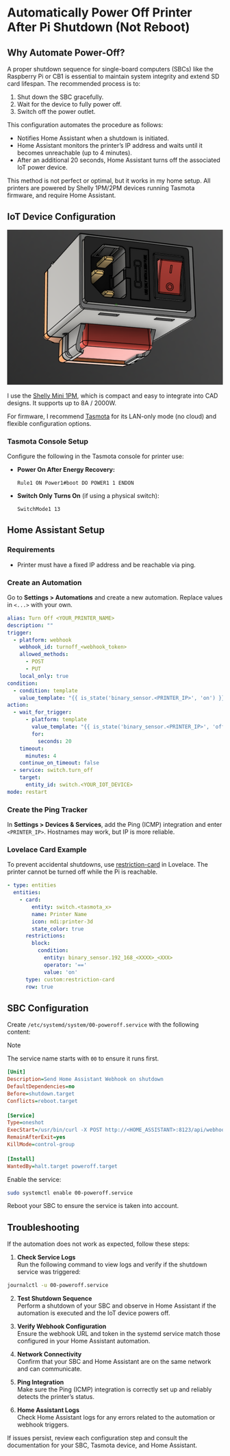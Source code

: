 # Automatically Power Off Printer After Pi Shutdown (Not Reboot)

## Why Automate Power-Off?

A proper shutdown sequence for single-board computers (SBCs) like the Raspberry Pi or CB1 is essential to maintain system integrity and extend SD card lifespan. The recommended process is to:

1. Shut down the SBC gracefully.
2. Wait for the device to fully power off.
3. Switch off the power outlet.

This configuration automates the procedure as follows:

- Notifies Home Assistant when a shutdown is initiated.
- Home Assistant monitors the printer’s IP address and waits until it becomes unreachable (up to 4 minutes).
- After an additional 20 seconds, Home Assistant turns off the associated IoT power device.

This method is not perfect or optimal, but it works in my home setup. All printers are powered by Shelly 1PM/2PM devices running Tasmota firmware, and require Home Assistant.

## IoT Device Configuration

![Power inlet](../images/power_inlet.png)

I use the [Shelly Mini 1PM](https://www.shelly.com/fr/products/shelly-1pm-mini-gen3), which is compact and easy to integrate into CAD designs. It supports up to 8A / 2000W.

For firmware, I recommend [Tasmota](https://staars.github.io/docs/) for its LAN-only mode (no cloud) and flexible configuration options.

### Tasmota Console Setup

Configure the following in the Tasmota console for printer use:

- **Power On After Energy Recovery:**
  ```
  Rule1 ON Power1#boot DO POWER1 1 ENDON
  ```

- **Switch Only Turns On** (if using a physical switch):
  ```
  SwitchMode1 13
  ```


## Home Assistant Setup

### Requirements

- Printer must have a fixed IP address and be reachable via ping.

### Create an Automation

Go to **Settings > Automations** and create a new automation. Replace values in `<...>` with your own.

```yaml
alias: Turn Off <YOUR_PRINTER_NAME>
description: ""
trigger:
  - platform: webhook
    webhook_id: turnoff_<webhook_token>
    allowed_methods:
      - POST
      - PUT
    local_only: true
condition:
  - condition: template
    value_template: "{{ is_state('binary_sensor.<PRINTER_IP>', 'on') }}"
action:
  - wait_for_trigger:
      - platform: template
        value_template: "{{ is_state('binary_sensor.<PRINTER_IP>', 'off') }}"
        for:
          seconds: 20
    timeout:
      minutes: 4
    continue_on_timeout: false
  - service: switch.turn_off
    target:
      entity_id: switch.<YOUR_IOT_DEVICE>
mode: restart
```

### Create the Ping Tracker

In **Settings > Devices & Services**, add the Ping (ICMP) integration and enter `<PRINTER_IP>`. Hostnames may work, but IP is more reliable.

### Lovelace Card Example

To prevent accidental shutdowns, use [restriction-card](https://github.com/iantrich/restriction-card) in Lovelace. The printer cannot be turned off while the Pi is reachable.

```yaml
- type: entities
  entities:
    - card:
        entity: switch.<tasmota_x>
        name: Printer Name
        icon: mdi:printer-3d
        state_color: true
      restrictions:
        block:
          condition:
            entity: binary_sensor.192_168_<XXXX>_<XXX>
            operator: '=='
            value: 'on'
      type: custom:restriction-card
      row: true
```

## SBC Configuration

Create `/etc/systemd/system/00-poweroff.service` with the following content:

> [!NOTE]
> The service name starts with `00` to ensure it runs first.

```ini
[Unit]
Description=Send Home Assistant Webhook on shutdown
DefaultDependencies=no
Before=shutdown.target
Conflicts=reboot.target

[Service]
Type=oneshot
ExecStart=/usr/bin/curl -X POST http://<HOME_ASSISTANT>:8123/api/webhook/turnoff_<webhook_token>
RemainAfterExit=yes
KillMode=control-group

[Install]
WantedBy=halt.target poweroff.target
```

Enable the service:

```sh
sudo systemctl enable 00-poweroff.service
```
Reboot your SBC to ensure the service is taken into account.

## Troubleshooting

If the automation does not work as expected, follow these steps:

1. **Check Service Logs**  
  Run the following command to view logs and verify if the shutdown service was triggered:
  ```sh
  journalctl -u 00-poweroff.service
  ```

2. **Test Shutdown Sequence**  
  Perform a shutdown of your SBC and observe in Home Assistant if the automation is executed and the IoT device powers off.

3. **Verify Webhook Configuration**  
  Ensure the webhook URL and token in the systemd service match those configured in your Home Assistant automation.

4. **Network Connectivity**  
  Confirm that your SBC and Home Assistant are on the same network and can communicate.

5. **Ping Integration**  
  Make sure the Ping (ICMP) integration is correctly set up and reliably detects the printer’s status.

6. **Home Assistant Logs**  
  Check Home Assistant logs for any errors related to the automation or webhook triggers.

If issues persist, review each configuration step and consult the documentation for your SBC, Tasmota device, and Home Assistant.

